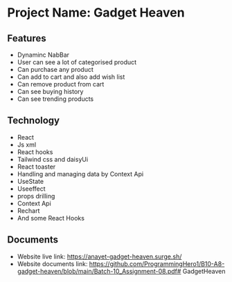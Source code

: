 
# Project Name: Gadget Heaven

## Features

- Dynaminc NabBar
- User can see a lot of categorised product
- Can purchase any product
- Can add to cart and also add wish list
- Can remove product from cart
- Can see buying history
- Can see trending products


## Technology

- React 
- Js xml
- React hooks
- Tailwind css and daisyUi
- React toaster
- Handling and managing data by Context Api
- UseState
- Useeffect
- props drilling
- Context Api
- Rechart
- And some React Hooks


## Documents
- Website live link: https://anayet-gadget-heaven.surge.sh/
- Website documents link: https://github.com/ProgrammingHero1/B10-A8-gadget-heaven/blob/main/Batch-10_Assignment-08.pdf#   G a d g e t H e a v e n  
 